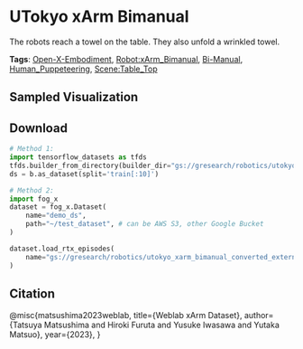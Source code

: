 # UTokyo xArm Bimanual

The robots reach a towel on the table. They also unfold a wrinkled towel.

**Tags**: [Open-X-Embodiment](oed-playground/tree/master/pages/tags/Open-X-Embodiment.md), [Robot:xArm_Bimanual](oed-playground/tree/master/pages/tags/Robot:xArm_Bimanual.md), [Bi-Manual](oed-playground/tree/master/pages/tags/Bi-Manual.md), [Human_Puppeteering](oed-playground/tree/master/pages/tags/Human_Puppeteering.md), [Scene:Table_Top](oed-playground/tree/master/pages/tags/Scene:Table_Top.md)

## Sampled Visualization



## Download


```python
# Method 1: 
import tensorflow_datasets as tfds
tfds.builder_from_directory(builder_dir="gs://gresearch/robotics/utokyo_xarm_bimanual_converted_externally_to_rlds/0.1.0")
ds = b.as_dataset(split='train[:10]')

# Method 2:
import fog_x
dataset = fog_x.Dataset(
    name="demo_ds",
    path="~/test_dataset", # can be AWS S3, other Google Bucket
)  

dataset.load_rtx_episodes(
    name="gs://gresearch/robotics/utokyo_xarm_bimanual_converted_externally_to_rlds/0.1.0",
)
```


## Citation

@misc{matsushima2023weblab,
  title={Weblab xArm Dataset},
  author={Tatsuya Matsushima and Hiroki Furuta and Yusuke Iwasawa and Yutaka Matsuo},
  year={2023},
}